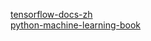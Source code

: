 [tensorflow-docs-zh](https://github.com/jikexueyuanwiki/tensorflow-zh)  
[python-machine-learning-book](https://github.com/rasbt/python-machine-learning-book)
